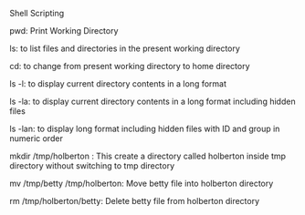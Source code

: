 Shell Scripting

pwd: Print Working Directory

ls: to list files and directories in the present working directory

cd: to change from present working directory to home directory

ls -l: to display current directory contents in a long format

ls -la: to display current directory contents in a long format including hidden files

ls -lan: to display long format including hidden files with ID and group in numeric order

mkdir /tmp/holberton : This create a directory called holberton inside tmp directory without switching to tmp directory

mv /tmp/betty /tmp/holberton: Move betty file into holberton directory

rm /tmp/holberton/betty: Delete betty file from holberton directory